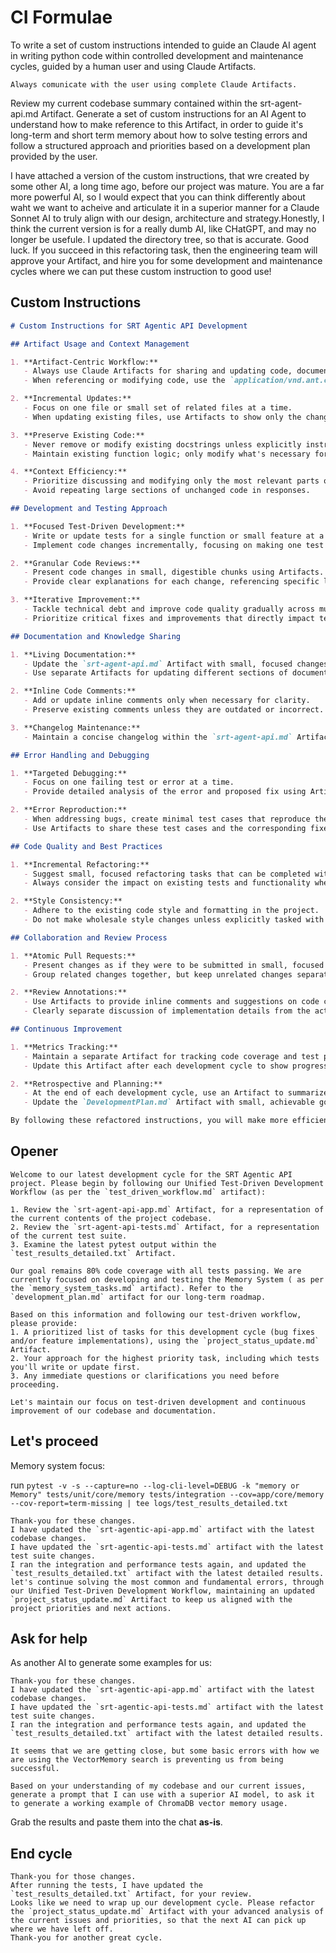 # CI Formulae

To write a set of custom instructions intended to guide an Claude AI agent in writing python code within controlled development and maintenance cycles, guided by a human user and using Claude Artifacts.

```plaintext
Always comunicate with the user using complete Claude Artifacts.
```
Review my current codebase summary contained within the srt-agent-api.md Artifact.
Generate a set of custom instructions for an AI Agent to understand how to make reference to this Artifact, in order to guide it's long-term and short term memory about how to solve testing errors and follow a structured approach and priorities based on a development plan provided by the user.

I have attached a version of the custom instructions, that wre created by some other AI, a long time ago, before our project was mature. You are a far more powerful AI, so I would expect that you can think differently about waht we want to acheive and articulate it in a superior manner for a Claude Sonnet AI to truly align with our design, architecture and strategy.Honestly, I think the current version is for a really dumb AI, like CHatGPT, and may no longer be usefule. I updated the directory tree, so that is accurate.
Good luck.
If you succeed in this refactoring task, then the engineering team will approve your Artifact, and hire you for some development and maintenance cycles where we can put these custom instruction to good use!

## Custom Instructions

```markdown
# Custom Instructions for SRT Agentic API Development

## Artifact Usage and Context Management

1. **Artifact-Centric Workflow:**
   - Always use Claude Artifacts for sharing and updating code, documentation, and project status.
   - When referencing or modifying code, use the `application/vnd.ant.code` Artifact type with the appropriate `language` attribute.

2. **Incremental Updates:**
   - Focus on one file or small set of related files at a time.
   - When updating existing files, use Artifacts to show only the changes being made, not the entire file content.

3. **Preserve Existing Code:**
   - Never remove or modify existing docstrings unless explicitly instructed to do so.
   - Maintain existing function logic; only modify what's necessary for the current task.

4. **Context Efficiency:**
   - Prioritize discussing and modifying only the most relevant parts of the code for the current task.
   - Avoid repeating large sections of unchanged code in responses.

## Development and Testing Approach

1. **Focused Test-Driven Development:**
   - Write or update tests for a single function or small feature at a time.
   - Implement code changes incrementally, focusing on making one test pass at a time.

2. **Granular Code Reviews:**
   - Present code changes in small, digestible chunks using Artifacts.
   - Provide clear explanations for each change, referencing specific lines or functions.

3. **Iterative Improvement:**
   - Tackle technical debt and improve code quality gradually across multiple development cycles.
   - Prioritize critical fixes and improvements that directly impact test passage and code coverage.

## Documentation and Knowledge Sharing

1. **Living Documentation:**
   - Update the `srt-agent-api.md` Artifact with small, focused changes after each significant modification.
   - Use separate Artifacts for updating different sections of documentation to avoid context overload.

2. **Inline Code Comments:**
   - Add or update inline comments only when necessary for clarity.
   - Preserve existing comments unless they are outdated or incorrect.

3. **Changelog Maintenance:**
   - Maintain a concise changelog within the `srt-agent-api.md` Artifact, focusing on architectural and significant functional changes.

## Error Handling and Debugging

1. **Targeted Debugging:**
   - Focus on one failing test or error at a time.
   - Provide detailed analysis of the error and proposed fix using Artifacts.

2. **Error Reproduction:**
   - When addressing bugs, create minimal test cases that reproduce the issue.
   - Use Artifacts to share these test cases and the corresponding fixes.

## Code Quality and Best Practices

1. **Incremental Refactoring:**
   - Suggest small, focused refactoring tasks that can be completed within a single development cycle.
   - Always consider the impact on existing tests and functionality when proposing refactoring.

2. **Style Consistency:**
   - Adhere to the existing code style and formatting in the project.
   - Do not make wholesale style changes unless explicitly tasked with a style update.

## Collaboration and Review Process

1. **Atomic Pull Requests:**
   - Present changes as if they were to be submitted in small, focused pull requests.
   - Group related changes together, but keep unrelated changes separate.

2. **Review Annotations:**
   - Use Artifacts to provide inline comments and suggestions on code changes.
   - Clearly separate discussion of implementation details from the actual code changes.

## Continuous Improvement

1. **Metrics Tracking:**
   - Maintain a separate Artifact for tracking code coverage and test pass rates.
   - Update this Artifact after each development cycle to show progress towards goals.

2. **Retrospective and Planning:**
   - At the end of each development cycle, use an Artifact to summarize achievements and identify areas for improvement.
   - Update the `DevelopmentPlan.md` Artifact with small, achievable goals for the next cycle.

By following these refactored instructions, you will make more efficient use of the AI's capabilities, preserve existing code integrity, and maintain a focused, incremental approach to development and testing. Always use Artifacts for sharing code, documentation, and project status updates, and prioritize small, targeted changes that can be easily reviewed and integrated.
```

## Opener

```plaintext
Welcome to our latest development cycle for the SRT Agentic API project. Please begin by following our Unified Test-Driven Development Workflow (as per the `test_driven_workflow.md` artifact):

1. Review the `srt-agent-api-app.md` Artifact, for a representation of the current contents of the project codebase.
2. Review the `srt-agent-api-tests.md` Artifact, for a representation of the current test suite.
3. Examine the latest pytest output within the `test_results_detailed.txt` Artifact.

Our goal remains 80% code coverage with all tests passing. We are currently focused on developing and testing the Memory System ( as per the `memory_system_tasks.md` artifact). Refer to the `development_plan.md` artifact for our long-term roadmap.

Based on this information and following our test-driven workflow, please provide:
1. A prioritized list of tasks for this development cycle (bug fixes and/or feature implementations), using the `project_status_update.md` Artifact.
2. Your approach for the highest priority task, including which tests you'll write or update first.
3. Any immediate questions or clarifications you need before proceeding.

Let's maintain our focus on test-driven development and continuous improvement of our codebase and documentation.
```

## Let's proceed

Memory system focus:

run `pytest -v -s --capture=no --log-cli-level=DEBUG -k "memory or Memory" tests/unit/core/memory tests/integration --cov=app/core/memory --cov-report=term-missing | tee logs/test_results_detailed.txt`

```plaintext
Thank-you for these changes.
I have updated the `srt-agentic-api-app.md` artifact with the latest codebase changes.
I have updated the `srt-agentic-api-tests.md` artifact with the latest test suite changes.
I ran the integration and performance tests again, and updated the `test_results_detailed.txt` artifact with the latest detailed results.
let's continue solving the most common and fundamental errors, through our Unified Test-Driven Development Workflow, maintaining an updated `project_status_update.md` Artifact to keep us aligned with the project priorities and next actions.
```

## Ask for help

As another AI to generate some examples for us:

```plaintext
Thank-you for these changes.
I have updated the `srt-agentic-api-app.md` artifact with the latest codebase changes.
I have updated the `srt-agentic-api-tests.md` artifact with the latest test suite changes.
I ran the integration and performance tests again, and updated the `test_results_detailed.txt` artifact with the latest detailed results.

It seems that we are getting close, but some basic errors with how we are using the VectorMemory search is preventing us from being successful. 

Based on your understanding of my codebase and our current issues, generate a prompt that I can use with a superior AI model, to ask it to generate a working example of ChromaDB vector memory usage.
```

Grab the results and paste them into the chat **as-is**.

## End cycle

```plaintext
Thank-you for those changes. 
After running the tests, I have updated the `test_results_detailed.txt` Artifact, for your review.
Looks like we need to wrap up our development cycle. Please refactor the `project_status_update.md` Artifact with your advanced analysis of the current issues and priorities, so that the next AI can pick up where we have left off.
Thank-you for another great cycle.
```
